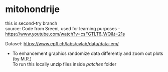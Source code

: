 # mitohondrije

this is second-try branch <br>
source: Code from Sreeni, used for learning purposes - https://www.youtube.com/watch?v=csFGTLT6_WQ&t=21s <br>

Dataset: https://www.epfl.ch/labs/cvlab/data/data-em/ <br>

* To enhancement graphics randomize data differently and zoom out plots (by M.R.) <br>
To run this locally unzip files inside *patches* folder
